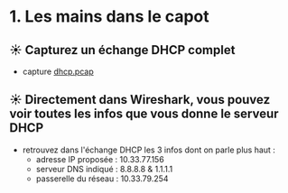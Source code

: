 <h1> 1. Les mains dans le capot </h1>

<h2>☀️ Capturez un échange DHCP complet </h2>

- capture [dhcp.pcap](dhcp.pcap)


<h2>☀️ Directement dans Wireshark, vous pouvez voir toutes les infos que vous donne  le serveur DHCP </h2>

- retrouvez dans l'échange DHCP les 3 infos dont on parle plus haut :
    - adresse IP proposée : 10.33.77.156
    - serveur DNS indiqué : 8.8.8.8 & 1.1.1.1
    - passerelle du réseau : 10.33.79.254

